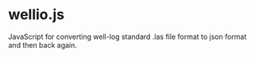 # wellio.js
JavaScript for converting well-log standard .las file format to json format and then back again.
